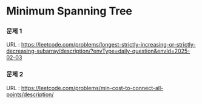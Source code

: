 # Minimum Spanning Tree

### 문제 1
URL : https://leetcode.com/problems/longest-strictly-increasing-or-strictly-decreasing-subarray/description/?envType=daily-question&envId=2025-02-03

### 문제 2
URL : https://leetcode.com/problems/min-cost-to-connect-all-points/description/
